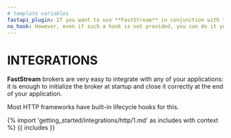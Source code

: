 ```yaml
---
# template variables
fastapi_plugin: If you want to use **FastStream** in conjunction with **FastAPI**, perhaps you should use a special [plugin](../fastapi/index.md){.internal-link}
no_hook: However, even if such a hook is not provided, you can do it yourself.
---
```


# INTEGRATIONS

**FastStream** brokers are very easy to integrate with any of your applications:
it is enough to initialize the broker at startup and close it correctly at the end of
your application.

Most HTTP frameworks have built-in lifecycle hooks for this.

{% import 'getting_started/integrations/http/1.md' as includes with context %}
{{ includes }}
